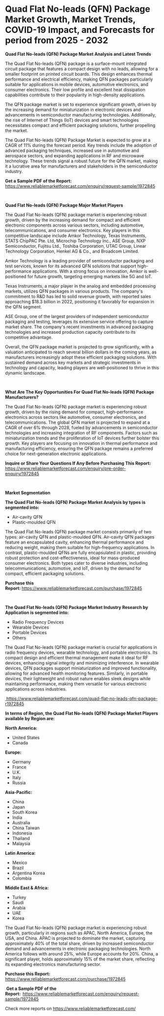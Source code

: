 <p><h1>Quad Flat No-leads (QFN) Package Market Growth, Market Trends, COVID-19 Impact, and Forecasts for period from 2025 - 2032</h1></p><p><strong>Quad Flat No-leads (QFN) Package Market Analysis and Latest Trends</strong></p>
<p><p>The Quad Flat No-leads (QFN) package is a surface-mount integrated circuit package that features a compact design with no leads, allowing for a smaller footprint on printed circuit boards. This design enhances thermal performance and electrical efficiency, making QFN packages particularly suitable for applications in mobile devices, automotive electronics, and consumer electronics. Their low profile and excellent heat dissipation capabilities contribute to their popularity in high-density applications.</p><p>The QFN package market is set to experience significant growth, driven by the increasing demand for miniaturization in electronic devices and advancements in semiconductor manufacturing technologies. Additionally, the rise of Internet of Things (IoT) devices and smart technologies necessitates compact and efficient packaging solutions, further propelling the market.</p><p>The Quad Flat No-leads (QFN) Package Market is expected to grow at a CAGR of 11% during the forecast period. Key trends include the adoption of advanced packaging techniques, increased use in automotive and aerospace sectors, and expanding applications in RF and microwave technology. These trends signal a robust future for the QFN market, making it a lucrative area for manufacturers and stakeholders in the semiconductor industry.</p></p>
<p><strong>Get a Sample PDF of the Report:&nbsp;</strong> <a href="https://www.reliablemarketforecast.com/enquiry/request-sample/1972845?utm_campaign=3126&utm_medium=2&utm_source=Github&utm_content=ia&utm_term=03042025&utm_id=quad-flat-no-leads-qfn-package">https://www.reliablemarketforecast.com/enquiry/request-sample/1972845</a></p>
<p>&nbsp;</p>
<p><strong>Quad Flat No-leads (QFN) Package Major Market Players</strong></p>
<p><p>The Quad Flat No-leads (QFN) package market is experiencing robust growth, driven by the increasing demand for compact and efficient electronic components across various sectors, including automotive, telecommunications, and consumer electronics. Key players in this competitive landscape include Amkor Technology, Texas Instruments, STATS ChipPAC Pte. Ltd, Microchip Technology Inc., ASE Group, NXP Semiconductor, Fujitsu Ltd., Toshiba Corporation, UTAC Group, Linear Technology Corporation, Henkel AG & Co., and Broadcom Limited.</p><p>Amkor Technology is a leading provider of semiconductor packaging and test services, known for its advanced QFN solutions that support high-performance applications. With a strong focus on innovation, Amkor is well-positioned for future growth, targeting emerging markets like 5G and IoT.</p><p>Texas Instruments, a major player in the analog and embedded processing markets, utilizes QFN packages in various products. The company's commitment to R&D has led to solid revenue growth, with reported sales approaching $18.3 billion in 2022, positioning it favorably for expansion in the QFN segment.</p><p>ASE Group, one of the largest providers of independent semiconductor packaging and testing, leverages its extensive service offering to capture market share. The company's recent investments in advanced packaging technologies and increased production capacity contribute to its competitive advantage.</p><p>Overall, the QFN package market is projected to grow significantly, with a valuation anticipated to reach several billion dollars in the coming years, as manufacturers increasingly adopt these efficient packaging solutions. With sustained demand across key markets and strategic investments in technology and capacity, leading players are well-positioned to thrive in this dynamic landscape.</p></p>
<p>&nbsp;</p>
<p><strong>What Are The Key Opportunities For Quad Flat No-leads (QFN) Package Manufacturers?</strong></p>
<p><p>The Quad Flat No-leads (QFN) package market is experiencing robust growth, driven by the rising demand for compact, high-performance electronics across sectors like automotive, consumer electronics, and telecommunications. The global QFN market is projected to expand at a CAGR of over 6% through 2028, fueled by advancements in semiconductor technologies and increasing integration of RF components. Factors such as miniaturization trends and the proliferation of IoT devices further bolster this growth. Key players are focusing on innovation in thermal performance and manufacturing efficiency, ensuring the QFN package remains a preferred choice for next-generation electronic applications.</p></p>
<p><strong>Inquire or Share Your Questions If Any Before Purchasing This Report:</strong> <a href="https://www.reliablemarketforecast.com/enquiry/pre-order-enquiry/1972845?utm_campaign=3126&utm_medium=2&utm_source=Github&utm_content=ia&utm_term=03042025&utm_id=quad-flat-no-leads-qfn-package">https://www.reliablemarketforecast.com/enquiry/pre-order-enquiry/1972845</a></p>
<p>&nbsp;</p>
<p><strong>Market Segmentation</strong></p>
<p><strong>The Quad Flat No-leads (QFN) Package Market Analysis by types is segmented into:</strong></p>
<p><ul><li>Air-cavity QFN</li><li>Plastic-moulded QFN</li></ul></p>
<p><p>The Quad Flat No-leads (QFN) package market consists primarily of two types: air-cavity QFN and plastic-moulded QFN. Air-cavity QFN packages feature an encapsulated cavity, enhancing thermal performance and reducing weight, making them suitable for high-frequency applications. In contrast, plastic-moulded QFNs are fully encapsulated in plastic, providing robust protection and cost-effectiveness, ideal for mass-produced consumer electronics. Both types cater to diverse industries, including telecommunications, automotive, and IoT, driven by the demand for compact, efficient packaging solutions.</p></p>
<p><strong>Purchase this Report:&nbsp;</strong><a href="https://www.reliablemarketforecast.com/purchase/1972845?utm_campaign=3126&utm_medium=2&utm_source=Github&utm_content=ia&utm_term=03042025&utm_id=quad-flat-no-leads-qfn-package">https://www.reliablemarketforecast.com/purchase/1972845</a></p>
<p>&nbsp;</p>
<p><strong>The Quad Flat No-leads (QFN) Package Market Industry Research by Application is segmented into:</strong></p>
<p><ul><li>Radio Frequency Devices</li><li>Wearable Devices</li><li>Portable Devices</li><li>Others</li></ul></p>
<p><p>The Quad Flat No-leads (QFN) package market is crucial for applications in radio frequency devices, wearable technology, and portable electronics. Its compact design and efficient thermal management make it ideal for RF devices, enhancing signal integrity and minimizing interference. In wearable devices, QFN packages support miniaturization and improved functionality, allowing for advanced health monitoring features. Similarly, in portable devices, their lightweight and robust nature enables sleek designs while maintaining performance, making them versatile for various electronic applications across industries.</p></p>
<p><a href="https://www.reliablemarketforecast.com/quad-flat-no-leads-qfn-package-r1972845?utm_campaign=3126&utm_medium=2&utm_source=Github&utm_content=ia&utm_term=03042025&utm_id=quad-flat-no-leads-qfn-package">&nbsp;https://www.reliablemarketforecast.com/quad-flat-no-leads-qfn-package-r1972845</a></p>
<p><strong>In terms of Region, the Quad Flat No-leads (QFN) Package Market Players available by Region are:</strong></p>
<p>
    <p> <strong> North America: </strong>
        <ul>
            <li>United States</li>
            <li>Canada</li>
        </ul>
        </p> 
    <p> <strong> Europe: </strong>
        <ul>
            <li>Germany</li>
            <li>France</li>
            <li>U.K.</li>
            <li>Italy</li>
            <li>Russia</li>
        </ul>
        </p> 
    <p> <strong> Asia-Pacific: </strong>
        <ul>
            <li>China</li>
            <li>Japan</li>
            <li>South Korea</li>
            <li>India</li>
            <li>Australia</li>
            <li>China Taiwan</li>
            <li>Indonesia</li>
            <li>Thailand</li>
            <li>Malaysia</li>
        </ul>
        </p> 
    <p> <strong> Latin America: </strong>
        <ul>
            <li>Mexico</li>
            <li>Brazil</li>
            <li>Argentina Korea</li>
            <li>Colombia</li>
        </ul>
        </p> 
    <p> <strong> Middle East & Africa: </strong>
        <ul>
            <li>Turkey</li>
            <li>Saudi</li>
            <li>Arabia</li>
            <li>UAE</li>
            <li>Korea</li>
        </ul>
    </p>
    </p>
<p><p>The Quad Flat No-leads (QFN) package market is experiencing robust growth, particularly in regions such as APAC, North America, Europe, the USA, and China. APAC is projected to dominate the market, capturing approximately 40% of the total share, driven by increased semiconductor demand and advancements in electronic packaging technologies. North America follows with around 25%, while Europe accounts for 20%. China, a significant player, holds approximately 15% of the market share, reflecting its expanding electronics manufacturing sector.</p></p>
<p><strong>Purchase this Report: </strong><a href="https://www.reliablemarketforecast.com/purchase/1972845?utm_campaign=3126&utm_medium=2&utm_source=Github&utm_content=ia&utm_term=03042025&utm_id=quad-flat-no-leads-qfn-package">https://www.reliablemarketforecast.com/purchase/1972845</a></p>
<p>&nbsp;<strong>Get a Sample PDF of the Report:&nbsp;&nbsp;</strong><a href="https://www.reliablemarketforecast.com/enquiry/request-sample/1972845?utm_campaign=3126&utm_medium=2&utm_source=Github&utm_content=ia&utm_term=03042025&utm_id=quad-flat-no-leads-qfn-package">https://www.reliablemarketforecast.com/enquiry/request-sample/1972845</a></p>
<p><strong></strong></p>
<p>Check more reports on <a href="https://www.reliablemarketforecast.com/?utm_campaign=3126&utm_medium=2&utm_source=Github&utm_content=ia&utm_term=03042025&utm_id=quad-flat-no-leads-qfn-package">https://www.reliablemarketforecast.com/</a></p>